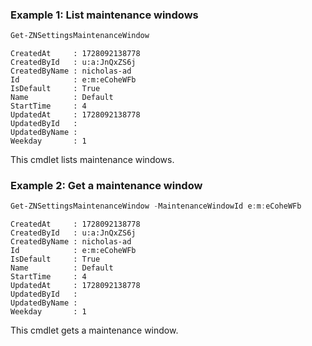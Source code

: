 ### Example 1: List maintenance windows
```powershell
Get-ZNSettingsMaintenanceWindow
```

```output
CreatedAt     : 1728092138778
CreatedById   : u:a:JnQxZS6j
CreatedByName : nicholas-ad
Id            : e:m:eCoheWFb
IsDefault     : True
Name          : Default
StartTime     : 4
UpdatedAt     : 1728092138778
UpdatedById   : 
UpdatedByName : 
Weekday       : 1
```

This cmdlet lists maintenance windows.

### Example 2: Get a maintenance window
```powershell
Get-ZNSettingsMaintenanceWindow -MaintenanceWindowId e:m:eCoheWFb
```

```output
CreatedAt     : 1728092138778
CreatedById   : u:a:JnQxZS6j
CreatedByName : nicholas-ad
Id            : e:m:eCoheWFb
IsDefault     : True
Name          : Default
StartTime     : 4
UpdatedAt     : 1728092138778
UpdatedById   : 
UpdatedByName : 
Weekday       : 1
```

This cmdlet gets a maintenance window.
